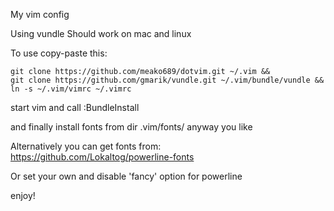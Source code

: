 My vim config

Using vundle
Should work on mac and linux

To use copy-paste this:
```
git clone https://github.com/meako689/dotvim.git ~/.vim &&
git clone https://github.com/gmarik/vundle.git ~/.vim/bundle/vundle &&
ln -s ~/.vim/vimrc ~/.vimrc
```

start vim and call :BundleInstall

and finally install fonts from dir .vim/fonts/ anyway you like

Alternatively you can get fonts from:
https://github.com/Lokaltog/powerline-fonts

Or set your own and disable 'fancy' option for powerline

enjoy!

